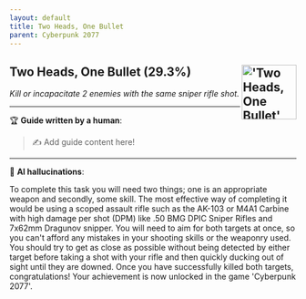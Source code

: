 ```yaml
---
layout: default
title: Two Heads, One Bullet
parent: Cyberpunk 2077
---
```


## Two Heads, One Bullet (29.3%) <img align="right" src="https://cdn.cloudflare.steamstatic.com/steamcommunity/public/images/apps/1091500/26d6c25c2ca7e5877b26347fc05f5eb2dd504bbf.jpg" alt="'Two Heads, One Bullet' achievement icon" width="96" height="96">

_Kill or incapacitate 2 enemies with the same sniper rifle shot._

---

:trophy: **Guide written by a human**:

> :writing_hand: Add guide content here!

---

:robot: **AI hallucinations**:

To complete this task you will need two things; one is an appropriate weapon and secondly, some skill. The most effective way of completing it would be using a scoped assault rifle such as the AK-103 or M4A1 Carbine with high damage per shot (DPM) like .50 BMG DPIC Sniper Rifles and 7x62mm Dragunov snipper.
You will need to aim for both targets at once, so you can't afford any mistakes in your shooting skills or the weaponry used. You should try to get as close as possible without being detected by either target before taking a shot with your rifle and then quickly ducking out of sight until they are downed.
Once you have successfully killed both targets, congratulations! Your achievement is now unlocked in the game 'Cyberpunk 2077'.
